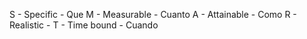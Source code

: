 S - Specific - Que
M - Measurable - Cuanto
A - Attainable - Como
R - Realistic - 
T - Time bound - Cuando